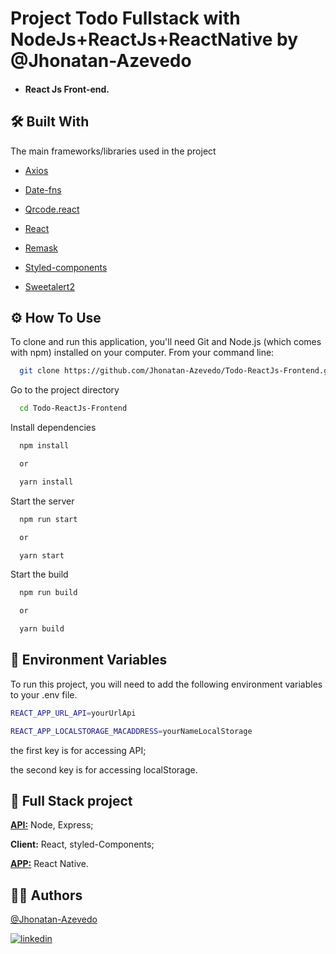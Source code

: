 
# Project Todo Fullstack with NodeJs+ReactJs+ReactNative by @Jhonatan-Azevedo

- #### React Js Front-end. ####

## 🛠 Built With

The main frameworks/libraries used in the project

- [Axios](https://axios-http.com/ptbr/docs/intro)

- [Date-fns](https://date-fns.org/)

- [Qrcode.react](qrcode.react)

- [React](https://react.dev/)

- [Remask](https://www.npmjs.com/package/remask)

- [Styled-components](https://styled-components.com/)

- [Sweetalert2](https://sweetalert2.github.io/#examples)


## ⚙ How To Use

To clone and run this application, you'll need Git and Node.js (which comes with npm) installed on your computer. From your command line:

```bash
  git clone https://github.com/Jhonatan-Azevedo/Todo-ReactJs-Frontend.git
```

Go to the project directory

```bash
  cd Todo-ReactJs-Frontend
```

Install dependencies

```bash
  npm install

  or

  yarn install
```

Start the server

```bash
  npm run start

  or

  yarn start
```

Start the build

```bash
  npm run build

  or

  yarn build
```

## 📍 Environment Variables

To run this project, you will need to add the following environment variables to your .env file.

```bash
REACT_APP_URL_API=yourUrlApi
```

```bash
REACT_APP_LOCALSTORAGE_MACADDRESS=yourNameLocalStorage
```

the first key is for accessing API;

the second key is for accessing localStorage.

## 🔋 Full Stack project

[**API:**](https://github.com/Jhonatan-Azevedo/Todo-NodeJS-API)  Node, Express;

**Client:** React, styled-Components;

[**APP:**](https://github.com/Jhonatan-Azevedo/Todo-ReactJs-App) React Native.

## 🤘🏼 Authors

[@Jhonatan-Azevedo](https://github.com/Jhonatan-Azevedo)

[![linkedin](https://img.shields.io/badge/linkedin-0A66C2?style=for-the-badge&logo=linkedin&logoColor=white)](https://www.linkedin.com/in/jazevedodev/)